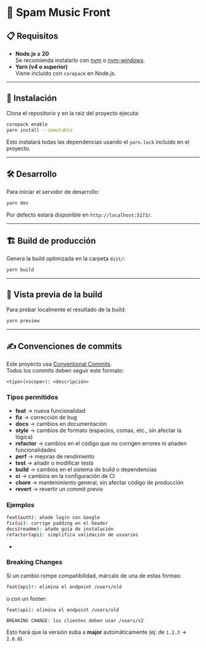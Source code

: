 # 🎵 Spam Music Front

## 📋 Requisitos

- **Node.js ≥ 20**  
  Se recomienda instalarlo con [nvm](https://github.com/nvm-sh/nvm) o [nvm-windows](https://github.com/coreybutler/nvm-windows).  
- **Yarn (v4 o superior)**  
  Viene incluido con `corepack` en Node.js.

---


## 🚀 Instalación

Clona el repositorio y en la raíz del proyecto ejecuta:

```bash
corepack enable
yarn install --immutable
```

Esto instalará todas las dependencias usando el `yarn.lock` incluido en el proyecto.

---

## 🛠️ Desarrollo

Para iniciar el servidor de desarrollo:

```bash
yarn dev
```

Por defecto estará disponible en `http://localhost:5173/`.

---

## 🏗️ Build de producción

Genera la build optimizada en la carpeta `dist/`:

```bash
yarn build
```

---

## 👀 Vista previa de la build

Para probar localmente el resultado de la build:

```bash
yarn preview
```

---

## ✍️ Convenciones de commits

Este proyecto usa [Conventional Commits](https://www.conventionalcommits.org).  
Todos los commits deben seguir este formato:

```
<tipo>(<scope>): <descripción>
```

### Tipos permitidos
- **feat** → nueva funcionalidad  
- **fix** → corrección de bug  
- **docs** → cambios en documentación  
- **style** → cambios de formato (espacios, comas, etc., sin afectar la lógica)  
- **refactor** → cambios en el código que no corrigen errores ni añaden funcionalidades  
- **perf** → mejoras de rendimiento  
- **test** → añadir o modificar tests  
- **build** → cambios en el sistema de build o dependencias  
- **ci** → cambios en la configuración de CI  
- **chore** → mantenimiento general, sin afectar código de producción  
- **revert** → revertir un commit previo  

### Ejemplos
```bash
feat(auth): añade login con Google
fix(ui): corrige padding en el header
docs(readme): añade guía de instalación
refactor(api): simplifica validación de usuarios
```
-
### Breaking Changes
Si un cambio rompe compatibilidad, márcalo de una de estas formas:

```bash
feat(api)!: elimina el endpoint /users/old
```

o con un footer:

```
feat(api): elimina el endpoint /users/old

BREAKING CHANGE: los clientes deben usar /users/v2
```

Esto hará que la versión suba a **major** automáticamente (ej: de `1.2.3` → `2.0.0`).
